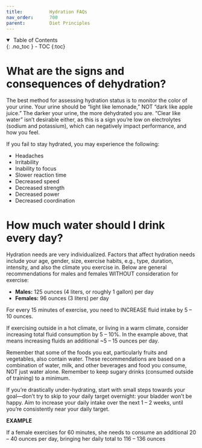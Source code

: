 ```yaml
---
title:          Hydration FAQs
nav_order:      700
parent:         Diet Principles
---
```


<details open markdown="block">
  <summary>
    &nbsp;Table of Contents
  </summary>
{: .no_toc }
- TOC
{:toc}
</details>

# What are the signs and consequences of dehydration?

The best method for assessing hydration status is to monitor the color of your urine. Your urine should be “light like lemonade,” NOT “dark like apple juice.” The darker your urine, the more dehydrated you are. “Clear like water” isn’t desirable either, as this is a sign you’re low on electrolytes (sodium and potassium), which can negatively impact performance, and how you feel.

If you fail to stay hydrated, you may experience the following: 

* Headaches
* Irritability
* Inability to focus
* Slower reaction time
* Decreased speed
* Decreased strength
* Decreased power
* Decreased coordination

# How much water should I drink every day?

Hydration needs are very individualized. Factors that affect hydration needs include your age, gender, size, exercise habits, e.g., type, duration, intensity, and also the climate you exercise in. Below are general recommendations for males and females WITHOUT consideration for exercise:

* **Males:** 125 ounces (4 liters, or roughly 1 gallon) per day
* **Females:** 96 ounces (3 liters) per day

For every 15 minutes of exercise, you need to INCREASE fluid intake by 5 – 10 ounces.

If exercising outside in a hot climate, or living in a warm climate, consider increasing total fluid consumption by 5 – 10%. In the example above, that means increasing fluids an additional ~5 – 15 ounces per day.

Remember that some of the foods you eat, particularly fruits and vegetables, also contain water. These recommendations are based on a combination of water, milk, and other beverages and food you consume, NOT just water alone. Remember to keep sugary drinks (consumed outside of training) to a minimum.

If you’re drastically under-hydrating, start with small steps towards your goal—don’t try to skip to your daily target overnight: your bladder won’t be happy. Aim to increase your daily intake over the next 1 – 2 weeks, until you’re consistently near your daily target.

**EXAMPLE**

If a female exercises for 60 minutes, she needs to consume an additional 20 – 40 ounces per day, bringing her daily total to 116 – 136 ounces